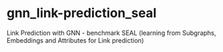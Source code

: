 # gnn_link-prediction_seal
Link Prediction with GNN - benchmark SEAL (learning from Subgraphs, Embeddings and Attributes for Link prediction)
